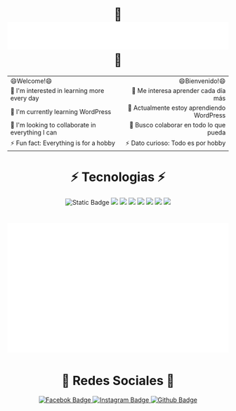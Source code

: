 <h1 align="center">
  👋<img src="https://raw.githubusercontent.com/P4rilliS/P4rilliS/master/name.svg" alt="Marton Lederer" />👋
</h1>
<div align="center">
  <table>
    <tr>
      <td>😄Welcome!😄</td>
      <td align="right">😄Bienvenido!😄</td>
    </tr>
    <tr>
      <td>👀 I'm interested in learning more every day</td>
      <td align="right">👀 Me interesa aprender cada día más</td>
    </tr>
    <tr>
      <td>🌱 I'm currently learning WordPress</td>
      <td align="right">🌱 Actualmente estoy aprendiendo WordPress</td>
    </tr>
    <tr>
      <td>💞️ I'm looking to collaborate in everything I can</td>
      <td align="right">💞️ Busco colaborar en todo lo que pueda</td>
    </tr>
    <tr>
      <td>⚡ Fun fact: Everything is for a hobby</td>
      <td align="right">⚡ Dato curioso: Todo es por hobby</td>
    </tr>
  </table>
</div>
<div align="center"><h1>⚡ Tecnologias ⚡</h1></div>
<div align="center">
  <img alt="Static Badge" src="https://img.shields.io/badge/HTML5-1?style=for-the-badge&logo=html5&logoColor=%23E34F26&labelColor=black&color=%23E34F26">
  <img src="https://img.shields.io/badge/CSS-1?style=for-the-badge&logo=css&logoColor=%23663399&labelColor=black&color=%23663399">
  <img src="https://img.shields.io/badge/SASS-1?style=for-the-badge&logo=sass&logoColor=%23CC6699&labelColor=black&color=%23CC6699">
  <img src="https://img.shields.io/badge/JavaScript-1?style=for-the-badge&logo=javascript&logoColor=%23F7DF1E&labelColor=black&color=%23F7DF1E">
  <img src="https://img.shields.io/badge/Python-1?style=for-the-badge&logo=python&logoColor=%233776AB&labelColor=black&color=%233776AB">
  <img src="https://img.shields.io/badge/React-1?style=for-the-badge&logo=react&logoColor=%2361DAFB&labelColor=black&color=%2361DAFB">
  <img src="https://img.shields.io/badge/WordPress-1?style=for-the-badge&logo=wordpress&logoColor=%2321759B&labelColor=black&color=%2321759B">
  <img src="https://img.shields.io/badge/Googlesheets-1?style=for-the-badge&logo=googlesheets&logoColor=%2334A853&labelColor=black&color=%2334A853">
</div>
<h1 align="center">
  <img src="https://raw.githubusercontent.com/P4rilliS/P4rilliS/master/lenguajes.svg" alt="Lenguajes" />
</h1>
<div align="center"><h1>🔗 Redes Sociales 🔗</h1></div>
  <div align="center">
    <a href="https://facebook.com/slpl46">
      <img src="https://img.shields.io/badge/Facebook-a?style=for-the-badge&logo=facebook&color=0866FF" alt="Facebok Badge" >
    </a>
    <a href="https://instagram.com/slpl46">
      <img src="https://img.shields.io/badge/Instagram-a?style=for-the-badge&logo=instagram&color=%23FF0069" alt="Instagram Badge" >
    </a>
    <a href="https://github.com/P4rilliS">
      <img src="https://img.shields.io/badge/GitHub-a?style=for-the-badge&logo=github&color=%23181717&link=https%3A%2F%2Fwww.instagram.com%2Fslpl46" alt="Github Badge">
    </a>
  </div>
 

